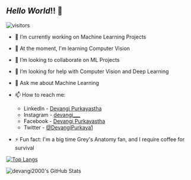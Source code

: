 ## *Hello World*!! 👋
![visitors](https://visitor-badge.glitch.me/badge?page_id=devangi2000.visitor-badge)
- 🔭 I’m currently working on Machine Learning Projects 
- 🌱 At the moment, I'm learning Computer Vision
- 👯 I’m looking to collaborate on ML Projects
- 🤔 I’m looking for help with Computer Vision and Deep Learning
- 💬 Ask me about Machine Learning
- 📫 How to reach me: 
 

     - LinkedIn - [Devangi Purkayastha](https://www.linkedin.com/in/devangi-purkayastha-72b04216b/) 
     - Instagram - [devangi___](https://www.instagram.com/devangi___/)
     - Facebook - [Devangi Purkayastha](facebook.com/devangipurkayastha/)
     - Twitter - [@DevangiPurkaya1](https://twitter.com/DevangiPurkaya1)

- ⚡ Fun fact: I'm a big time Grey's Anatomy fan, and I require coffee for survival


[![Top Langs](https://github-readme-stats.vercel.app/api/top-langs/?username=devangi2000&theme=onedark)](https://github.com/devangi2000/github-readme-stats)


 <img align= "left" alt="devangi2000's GitHub Stats" src="https://github-readme-stats.devangi2000.vercel.app/api?username=devangi2000&show_icons=true&hide_border=true&theme=radical" />
 
 <!--<a href="https://github.com/devangi2000/github-readme-stats">
  <img align="center" src="https://github-readme-stats.vercel.app/api/pin/?username=devangi2000&repo=github-readme-stats&theme=onedark" />
</a>-->
 
